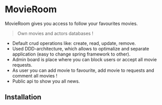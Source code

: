 # MovieRoom

MovieRoom gives you access to follow your favourites movies.

> Own movies and actors databases !

* Default crud operations like: create, read, update, remove.
* Used DDD-architecture, which allows to optimalize and separate application (easy to change spring framework to other).
* Admin board is place where you can block users or accept all movie requests.
* As user you can add movie to favourite, add movie to requests and comment all movies !
* Public api to show you all news.

## Installation
